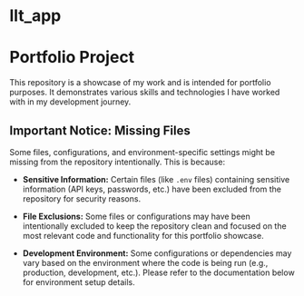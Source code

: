 # llt_app

# Portfolio Project

This repository is a showcase of my work and is intended for portfolio purposes. It demonstrates various skills and technologies I have worked with in my development journey.

## Important Notice: Missing Files

Some files, configurations, and environment-specific settings might be missing from the repository intentionally. This is because:

- **Sensitive Information:** Certain files (like `.env` files) containing sensitive information (API keys, passwords, etc.) have been excluded from the repository for security reasons.
  
- **File Exclusions:** Some files or configurations may have been intentionally excluded to keep the repository clean and focused on the most relevant code and functionality for this portfolio showcase.

- **Development Environment:** Some configurations or dependencies may vary based on the environment where the code is being run (e.g., production, development, etc.). Please refer to the documentation below for environment setup details.

